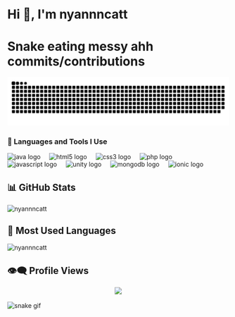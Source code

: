 <h1>Hi 👋, I'm nyannncatt</h1>
<h1>Snake eating messy ahh commits/contributions</h1>

![snake gif](https://github.com/nyannncatt/nyannncatt/blob/output/github-snake-dark.svg)

<h3>🚀 Languages and Tools I Use</h3>
<p>
 <div align="left">
  <img src="https://cdn.jsdelivr.net/gh/devicons/devicon/icons/java/java-original.svg" height="40" alt="java logo"  />
  <img width="12" />
  <img src="https://cdn.jsdelivr.net/gh/devicons/devicon/icons/html5/html5-original.svg" height="40" alt="html5 logo"  />
  <img width="12" />
  <img src="https://cdn.jsdelivr.net/gh/devicons/devicon/icons/css3/css3-original.svg" height="40" alt="css3 logo"  />
  <img width="12" />
  <img src="https://cdn.jsdelivr.net/gh/devicons/devicon/icons/php/php-original.svg" height="40" alt="php logo"  />
  <img width="12" />
  <img src="https://cdn.jsdelivr.net/gh/devicons/devicon/icons/javascript/javascript-original.svg" height="40" alt="javascript logo"  />
  <img width="12" />
  <img src="https://cdn.jsdelivr.net/gh/devicons/devicon/icons/unity/unity-original.svg" height="40" alt="unity logo"  />
  <img width="12" />
  <img src="https://cdn.jsdelivr.net/gh/devicons/devicon/icons/mongodb/mongodb-original.svg" height="40" alt="mongodb logo"  />
  <img width="12" />
  <img src="https://cdn.jsdelivr.net/gh/devicons/devicon/icons/ionic/ionic-original.svg" height="40" alt="ionic logo"  />
</div>

###

###
</p>

## 📊 GitHub Stats
<p>
  <img align="center" src="https://github-readme-stats.vercel.app/api?username=nyannncatt&show_icons=true&locale=en&theme=radical" alt="nyannncatt" />
</p>


###
<p>


## 🚀 Most Used Languages
<p>
  <img src="https://github-readme-stats.vercel.app/api/top-langs?username=nyannncatt&show_icons=true&locale=en&layout=compact&theme=radical" alt="nyannncatt" />
</p>

##  👁️‍🗨️ Profile Views
<p>
<div align="center">
  <img src="https://profile-counter.glitch.me/nyannncatt/count.svg?"  />
</div>

![snake gif](https://github.com/nyannncatt/nyannncatt/blob/output/github-contribution-grid-snake.gif)
